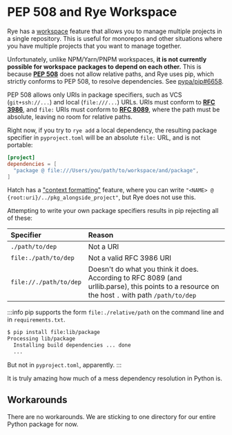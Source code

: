 # PEP 508 and Rye Workspace

Rye has a [workspace](https://rye-up.com/guide/pyproject/#toolryeworkspace) feature that allows you to manage multiple projects in a single repository. This is useful for monorepos and other situations where you have multiple projects that you want to manage together.

Unfortunately, unlike NPM/Yarn/PNPM workspaces, **it is not currently possible for workspace packages to depend on each other.** This is because [**PEP 508**](https://peps.python.org/pep-0508/) does not allow relative paths, and Rye uses pip, which strictly conforms to PEP 508, to resolve dependencies. See [pypa/pip#6658](https://github.com/pypa/pip/issues/6658).

PEP 508 allows only URIs in package specifiers, such as VCS (`git+ssh://...`) and local (`file:///...`) URLs. URIs must conform to [**RFC 3986**](https://datatracker.ietf.org/doc/html/rfc3986), and `file:` URIs must conform to [**RFC 8089**](https://datatracker.ietf.org/doc/html/rfc8089), where the path must be absolute, leaving no room for relative paths.

Right now, if you try to `rye add` a local dependency, the resulting package specifier in `pyproject.toml` will be an absolute `file:` URL, and is not portable:

```toml title="pyproject.toml"
[project]
dependencies = [
  "package @ file:///Users/you/path/to/workspace/and/package",
]
```

Hatch has a ["context formatting"](https://hatch.pypa.io/latest/config/dependency/#local) feature, where you can write `"<NAME> @ {root:uri}/../pkg_alongside_project"`, but Rye does not use this.

Attempting to write your own package specifiers results in pip rejecting all of these:

| Specifier              | Reason                                                                                                                                          |
| :--------------------- | :---------------------------------------------------------------------------------------------------------------------------------------------- |
| `./path/to/dep`        | Not a URI                                                                                                                                       |
| `file:./path/to/dep`   | Not a valid RFC 3986 URI                                                                                                                        |
| `file://./path/to/dep` | Doesn't do what you think it does. According to RFC 8089 (and urllib.parse), this points to a resource on the host `.` with path `/path/to/dep` |

:::info
pip supports the form `file:./relative/path` on the command line and in `requirements.txt`.

```bash
$ pip install file:lib/package
Processing lib/package
  Installing build dependencies ... done
  ...
```

But not in `pyproject.toml`, apparently.
:::

It is truly amazing how much of a mess dependency resolution in Python is.

## Workarounds

There are no workarounds. We are sticking to one directory for our entire Python package for now.
